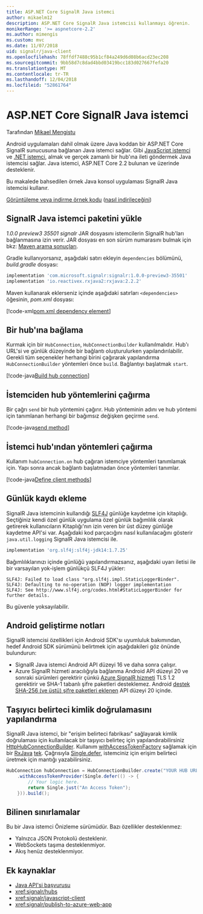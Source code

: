 ```yaml
---
title: ASP.NET Core SignalR Java istemci
author: mikaelm12
description: ASP.NET Core SignalR Java istemcisi kullanmayı öğrenin.
monikerRange: '>= aspnetcore-2.2'
ms.author: mimengis
ms.custom: mvc
ms.date: 11/07/2018
uid: signalr/java-client
ms.openlocfilehash: 78ffdf7488c95b1cf84a249d6d08b6acd23ec208
ms.sourcegitcommit: 9bb58d7c8dad4bbd03419bcc183d027667fefa20
ms.translationtype: MT
ms.contentlocale: tr-TR
ms.lasthandoff: 12/04/2018
ms.locfileid: "52861764"
---
```

# <a name="aspnet-core-signalr-java-client"></a>ASP.NET Core SignalR Java istemci

Tarafından [Mikael Mengistu](https://twitter.com/MikaelM_12)

Android uygulamaları dahil olmak üzere Java koddan bir ASP.NET Core SignalR sunucusuna bağlanan Java istemci sağlar. Gibi [JavaScript istemci](xref:signalr/javascript-client) ve [.NET istemci](xref:signalr/dotnet-client), almak ve gerçek zamanlı bir hub'ına ileti göndermek Java istemcisi sağlar. Java istemci, ASP.NET Core 2.2 bulunan ve üzerinde desteklenir.

Bu makalede bahsedilen örnek Java konsol uygulaması SignalR Java istemcisi kullanır.

[Görüntüleme veya indirme örnek kodu](https://github.com/aspnet/Docs/tree/master/aspnetcore/signalr/java-client/sample) ([nasıl indirileceğini](xref:index#how-to-download-a-sample))

## <a name="install-the-signalr-java-client-package"></a>SignalR Java istemci paketini yükle

*1.0.0 preview3 35501 signalr* JAR dosyasını istemcilerin SignalR hub'ları bağlanmasına izin verir. JAR dosyası en son sürüm numarasını bulmak için bkz: [Maven arama sonuçları](https://search.maven.org/search?q=g:com.microsoft.signalr%20AND%20a:signalr).

Gradle kullanıyorsanız, aşağıdaki satırı ekleyin `dependencies` bölümünü, *build.gradle* dosyası:

```gradle
implementation 'com.microsoft.signalr:signalr:1.0.0-preview3-35501'
implementation 'io.reactivex.rxjava2:rxjava:2.2.2'
```

Maven kullanarak eklerseniz içinde aşağıdaki satırları `<dependencies>` öğesinin, *pom.xml* dosyası:

[!code-xml[pom.xml dependency element](java-client/sample/pom.xml?name=snippet_dependencyElement)]

## <a name="connect-to-a-hub"></a>Bir hub'ına bağlama

Kurmak için bir `HubConnection`, `HubConnectionBuilder` kullanılmalıdır. Hub'ı URL'si ve günlük düzeyinde bir bağlantı oluşturulurken yapılandırılabilir. Gerekli tüm seçenekler herhangi birini çağırarak yapılandırma `HubConnectionBuilder` yöntemleri önce `build`. Bağlantıyı başlatmak `start`.

[!code-java[Build hub connection](java-client/sample/src/main/java/Chat.java?range=16-17)]

## <a name="call-hub-methods-from-client"></a>İstemciden hub yöntemlerini çağırma

Bir çağrı `send` bir hub yöntemini çağırır. Hub yönteminin adını ve hub yöntemi için tanımlanan herhangi bir bağımsız değişken geçirme `send`.

[!code-java[send method](java-client/sample/src/main/java/Chat.java?range=28)]

## <a name="call-client-methods-from-hub"></a>İstemci hub'ından yöntemleri çağırma

Kullanım `hubConnection.on` hub çağıran istemciye yöntemleri tanımlamak için. Yapı sonra ancak bağlantı başlatmadan önce yöntemleri tanımlar.

[!code-java[Define client methods](java-client/sample/src/main/java/Chat.java?range=19-21)]

## <a name="add-logging"></a>Günlük kaydı ekleme

SignalR Java istemcinin kullandığı [SLF4J](https://www.slf4j.org/) günlüğe kaydetme için kitaplığı. Seçtiğiniz kendi özel günlük uygulama özel günlük bağımlılık olarak getirerek kullanıcıların Kitaplığı'nın izin veren bir üst düzey günlüğe kaydetme API'si var. Aşağıdaki kod parçacığını nasıl kullanılacağını gösterir `java.util.logging` SignalR Java istemcisi ile.

```gradle
implementation 'org.slf4j:slf4j-jdk14:1.7.25'
```

Bağımlılıklarınızı içinde günlüğü yapılandırmazsanız, aşağıdaki uyarı iletisi ile bir varsayılan yok-işlem günlükçü SLF4J yükler:

```
SLF4J: Failed to load class "org.slf4j.impl.StaticLoggerBinder".
SLF4J: Defaulting to no-operation (NOP) logger implementation
SLF4J: See http://www.slf4j.org/codes.html#StaticLoggerBinder for further details.
```

Bu güvenle yoksayılabilir.

## <a name="android-development-notes"></a>Android geliştirme notları

SignalR istemcisi özellikleri için Android SDK'sı uyumluluk bakımından, hedef Android SDK sürümünü belirtmek için aşağıdakileri göz önünde bulundurun:

* SignalR Java istemci Android API düzeyi 16 ve daha sonra çalışır.
* Azure SignalR hizmeti aracılığıyla bağlanma Android API düzeyi 20 ve sonraki sürümleri gerektirir çünkü [Azure SignalR hizmeti](/azure/azure-signalr/signalr-overview) TLS 1.2 gerektirir ve SHA-1 tabanlı şifre paketleri desteklemez. Android [destek SHA-256 (ve üstü) şifre paketleri eklenen](https://developer.android.com/reference/javax/net/ssl/SSLSocket) API düzeyi 20 içinde.

## <a name="configure-bearer-token-authentication"></a>Taşıyıcı belirteci kimlik doğrulamasını yapılandırma

SignalR Java istemci, bir "erişim belirteci fabrikası" sağlayarak kimlik doğrulaması için kullanılacak bir taşıyıcı belirteç için yapılandırabilirsiniz [HttpHubConnectionBuilder](/java/api/com.microsoft.signalr._http_hub_connection_builder?view=aspnet-signalr-java). Kullanım [withAccessTokenFactory](/java/api/com.microsoft.signalr._http_hub_connection_builder.withaccesstokenprovider?view=aspnet-signalr-java#com_microsoft_signalr__http_hub_connection_builder_withAccessTokenProvider_Single_String__) sağlamak için bir [RxJava](https://github.com/ReactiveX/RxJava) [tek<String>](http://reactivex.io/documentation/single.html). Çağrısıyla [Single.defer](http://reactivex.io/RxJava/javadoc/io/reactivex/Single.html#defer-java.util.concurrent.Callable-), istemciniz için erişim belirteci üretmek için mantığı yazabilirsiniz.

```java
HubConnection hubConnection = HubConnectionBuilder.create("YOUR HUB URL HERE")
    .withAccessTokenProvider(Single.defer(() -> {
        // Your logic here.
        return Single.just("An Access Token");
    })).build();
```

## <a name="known-limitations"></a>Bilinen sınırlamalar

Bu bir Java istemci Önizleme sürümüdür. Bazı özellikler desteklenmez:

* Yalnızca JSON Protokolü desteklenir.
* WebSockets taşıma desteklenmiyor.
* Akış henüz desteklenmiyor.

## <a name="additional-resources"></a>Ek kaynaklar

* [Java API'si başvurusu](/java/api/com.microsoft.signalr?view=aspnet-signalr-java)
* <xref:signalr/hubs>
* <xref:signalr/javascript-client>
* <xref:signalr/publish-to-azure-web-app>

